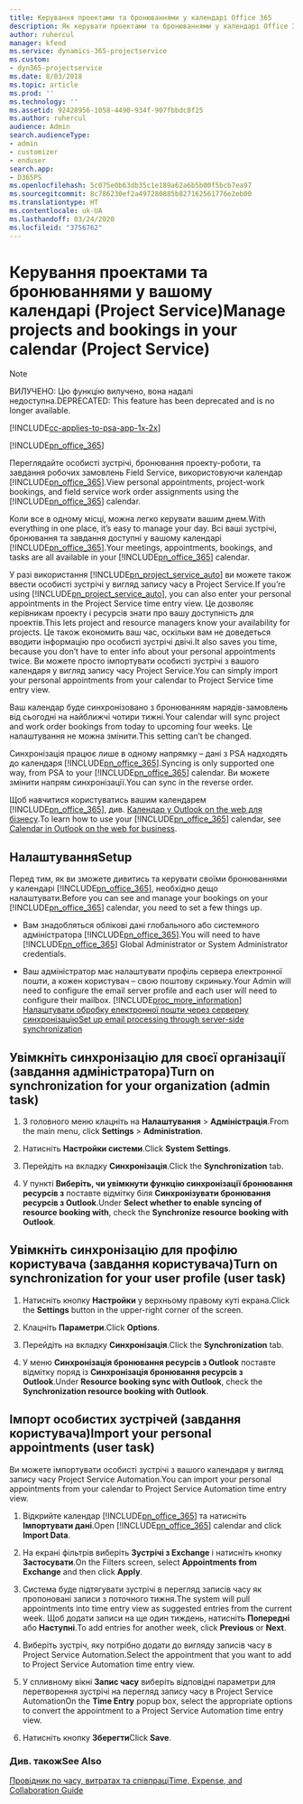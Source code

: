 ```yaml
---
title: Керування проектами та бронюваннями у календарі Office 365
description: Як керувати проектами та бронюваннями у календарі Office 365
author: ruhercul
manager: kfend
ms.service: dynamics-365-projectservice
ms.custom:
- dyn365-projectservice
ms.date: 8/03/2018
ms.topic: article
ms.prod: ''
ms.technology: ''
ms.assetid: 92428956-1058-4490-934f-907fbbdc8f25
ms.author: ruhercul
audience: Admin
search.audienceType:
- admin
- customizer
- enduser
search.app:
- D365PS
ms.openlocfilehash: 5c075e0b63db35c1e189a62a6b5b00f5bcb7ea97
ms.sourcegitcommit: 8c786230ef2a497280885b827162561776e2eb00
ms.translationtype: HT
ms.contentlocale: uk-UA
ms.lasthandoff: 03/24/2020
ms.locfileid: "3756762"
---
```

# <a name="manage-projects-and-bookings-in-your-calendar-project-service"></a><span data-ttu-id="39aef-103">Керування проектами та бронюваннями у вашому календарі (Project Service)</span><span class="sxs-lookup"><span data-stu-id="39aef-103">Manage projects and bookings in your calendar (Project Service)</span></span>

> [!Note]
> <span data-ttu-id="39aef-104">ВИЛУЧЕНО: Цю функцію вилучено, вона надалі недоступна.</span><span class="sxs-lookup"><span data-stu-id="39aef-104">DEPRECATED: This feature has been deprecated and is no longer available.</span></span>

[!INCLUDE[cc-applies-to-psa-app-1x-2x](../includes/cc-applies-to-psa-app-1x-2x.md)]

[!INCLUDE[pn_office_365](../includes/pn-office-365.md)] 

<span data-ttu-id="39aef-105">Переглядайте особисті зустрічі, бронювання проекту-роботи, та завдання робочих замовлень Field Service, використовуючи календар [!INCLUDE[pn_office_365](../includes/pn-office-365.md)].</span><span class="sxs-lookup"><span data-stu-id="39aef-105">View personal appointments, project-work bookings, and field service work order assignments using the [!INCLUDE[pn_office_365](../includes/pn-office-365.md)] calendar.</span></span>  
  
 <span data-ttu-id="39aef-106">Коли все в одному місці, можна легко керувати вашим днем.</span><span class="sxs-lookup"><span data-stu-id="39aef-106">With everything in one place, it’s easy to manage your day.</span></span> <span data-ttu-id="39aef-107">Всі ваші зустрічі, бронювання та завдання доступні у вашому календарі [!INCLUDE[pn_office_365](../includes/pn-office-365.md)].</span><span class="sxs-lookup"><span data-stu-id="39aef-107">Your meetings, appointments, bookings, and tasks are all available in your [!INCLUDE[pn_office_365](../includes/pn-office-365.md)] calendar.</span></span>  
  
 <span data-ttu-id="39aef-108">У разі використання [!INCLUDE[pn_project_service_auto](../includes/pn-project-service-auto.md)] ви можете також ввести особисті зустрічі у вигляд запису часу в Project Service.</span><span class="sxs-lookup"><span data-stu-id="39aef-108">If you’re using [!INCLUDE[pn_project_service_auto](../includes/pn-project-service-auto.md)], you can also enter your personal appointments in the Project Service time entry view.</span></span> <span data-ttu-id="39aef-109">Це дозволяє керівникам проекту і ресурсів знати про вашу доступність для проектів.</span><span class="sxs-lookup"><span data-stu-id="39aef-109">This lets project and resource managers know your availability for projects.</span></span> <span data-ttu-id="39aef-110">Це також економить ваш час, оскільки вам не доведеться вводити інформацію про особисті зустрічі двічі.</span><span class="sxs-lookup"><span data-stu-id="39aef-110">It also saves you time, because you don’t have to enter info about your personal appointments twice.</span></span> <span data-ttu-id="39aef-111">Ви можете просто імпортувати особисті зустрічі з вашого календаря у вигляд запису часу Project Service.</span><span class="sxs-lookup"><span data-stu-id="39aef-111">You can simply import your personal appointments from your calendar to Project Service time entry view.</span></span>  
  
 <span data-ttu-id="39aef-112">Ваш календар буде синхронізовано з бронюванням нарядів-замовлень від сьогодні на найближчі чотири тижні.</span><span class="sxs-lookup"><span data-stu-id="39aef-112">Your calendar will sync project and work order bookings from today to upcoming four weeks.</span></span> <span data-ttu-id="39aef-113">Це налаштування не можна змінити.</span><span class="sxs-lookup"><span data-stu-id="39aef-113">This setting can’t be changed.</span></span>  
  
 <span data-ttu-id="39aef-114">Синхронізація працює лише в одному напрямку – дані з PSA надходять до календаря [!INCLUDE[pn_office_365](../includes/pn-office-365.md)].</span><span class="sxs-lookup"><span data-stu-id="39aef-114">Syncing is only supported one way, from PSA to your [!INCLUDE[pn_office_365](../includes/pn-office-365.md)] calendar.</span></span> <span data-ttu-id="39aef-115">Ви можете змінити напрям синхронізації.</span><span class="sxs-lookup"><span data-stu-id="39aef-115">You can sync in the reverse order.</span></span> 
  
 <span data-ttu-id="39aef-116">Щоб навчитися користуватись вашим календарем [!INCLUDE[pn_office_365](../includes/pn-office-365.md)], див. [Календар у Outlook on the web для бізнесу](https://support.office.com/article/Calendar-in-Outlook-on-the-web-for-business-5219c457-d1fe-4c2f-9032-1a816b88e936).</span><span class="sxs-lookup"><span data-stu-id="39aef-116">To learn how to use your [!INCLUDE[pn_office_365](../includes/pn-office-365.md)] calendar, see [Calendar in Outlook on the web for business](https://support.office.com/article/Calendar-in-Outlook-on-the-web-for-business-5219c457-d1fe-4c2f-9032-1a816b88e936).</span></span>  
  
## <a name="setup"></a><span data-ttu-id="39aef-117">Налаштування</span><span class="sxs-lookup"><span data-stu-id="39aef-117">Setup</span></span>  
 <span data-ttu-id="39aef-118">Перед тим, як ви зможете дивитись та керувати своїми бронюваннями у календарі [!INCLUDE[pn_office_365](../includes/pn-office-365.md)], необхідно дещо налаштувати.</span><span class="sxs-lookup"><span data-stu-id="39aef-118">Before you can see and manage your bookings on your [!INCLUDE[pn_office_365](../includes/pn-office-365.md)] calendar, you need to set a few things up.</span></span>  
  
- <span data-ttu-id="39aef-119">Вам знадобляться облікові дані глобального або системного адміністратора [!INCLUDE[pn_office_365](../includes/pn-office-365.md)].</span><span class="sxs-lookup"><span data-stu-id="39aef-119">You will need to have [!INCLUDE[pn_office_365](../includes/pn-office-365.md)] Global Administrator or System Administrator credentials.</span></span>  
  
- <span data-ttu-id="39aef-120">Ваш адміністратор має налаштувати профіль сервера електронної пошти, а кожен користувач – свою поштову скриньку.</span><span class="sxs-lookup"><span data-stu-id="39aef-120">Your Admin will need to configure the email server profile and each user will need to configure their mailbox.</span></span> [!INCLUDE[proc_more_information](../includes/proc-more-information.md)] <span data-ttu-id="39aef-121">[Налаштувати обробку електронної пошти через серверну синхронізацію](../admin/set-up-server-side-synchronization-of-email-appointments-contacts-and-tasks.md)</span><span class="sxs-lookup"><span data-stu-id="39aef-121">[Set up email processing through server-side synchronization](../admin/set-up-server-side-synchronization-of-email-appointments-contacts-and-tasks.md)</span></span>  
  
## <a name="turn-on-synchronization-for-your-organization-admin-task"></a><span data-ttu-id="39aef-122">Увімкніть синхронізацію для своєї організації (завдання адміністратора)</span><span class="sxs-lookup"><span data-stu-id="39aef-122">Turn on synchronization for your organization (admin task)</span></span>  
  
1.  <span data-ttu-id="39aef-123">З головного меню клацніть на **Налаштування** > **Адміністрація**.</span><span class="sxs-lookup"><span data-stu-id="39aef-123">From the main menu, click **Settings** > **Administration**.</span></span>  
  
2.  <span data-ttu-id="39aef-124">Натисніть **Настройки системи**.</span><span class="sxs-lookup"><span data-stu-id="39aef-124">Click **System Settings**.</span></span>  
  
3.  <span data-ttu-id="39aef-125">Перейдіть на вкладку **Синхронізація**.</span><span class="sxs-lookup"><span data-stu-id="39aef-125">Click the **Synchronization** tab.</span></span>  
  
4.  <span data-ttu-id="39aef-126">У пункті **Виберіть, чи увімкнути функцію синхронізації бронювання ресурсів з** поставте відмітку біля **Синхронізувати бронювання ресурсів з Outlook**.</span><span class="sxs-lookup"><span data-stu-id="39aef-126">Under **Select whether to enable syncing of resource booking with**, check the **Synchronize resource booking with Outlook**.</span></span>  
  
## <a name="turn-on-synchronization-for-your-user-profile-user-task"></a><span data-ttu-id="39aef-127">Увімкніть синхронізацію для профілю користувача (завдання користувача)</span><span class="sxs-lookup"><span data-stu-id="39aef-127">Turn on synchronization for your user profile (user task)</span></span>  
  
1.  <span data-ttu-id="39aef-128">Натисніть кнопку **Настройки** у верхньому правому куті екрана.</span><span class="sxs-lookup"><span data-stu-id="39aef-128">Click the **Settings** button in the upper-right corner of the screen.</span></span>  
  
2.  <span data-ttu-id="39aef-129">Клацніть **Параметри**.</span><span class="sxs-lookup"><span data-stu-id="39aef-129">Click **Options**.</span></span>  
  
3.  <span data-ttu-id="39aef-130">Перейдіть на вкладку **Синхронізація**.</span><span class="sxs-lookup"><span data-stu-id="39aef-130">Click the **Synchronization** tab.</span></span>  
  
4.  <span data-ttu-id="39aef-131">У меню **Синхронізація бронювання ресурсів з Outlook** поставте відмітку поряд із **Синхронізація бронювання ресурсів з Outlook**.</span><span class="sxs-lookup"><span data-stu-id="39aef-131">Under **Resource booking sync with Outlook**, check the **Synchronization resource booking with Outlook**.</span></span>  
  
## <a name="import-your-personal-appointments-user-task"></a><span data-ttu-id="39aef-132">Імпорт особистих зустрічей (завдання користувача)</span><span class="sxs-lookup"><span data-stu-id="39aef-132">Import your personal appointments (user task)</span></span>  
 <span data-ttu-id="39aef-133">Ви можете імпортувати особисті зустрічі з вашого календаря у вигляд запису часу Project Service Automation.</span><span class="sxs-lookup"><span data-stu-id="39aef-133">You can import your personal appointments from your calendar to Project Service Automation time entry view.</span></span>  
  
1. <span data-ttu-id="39aef-134">Відкрийте календар [!INCLUDE[pn_office_365](../includes/pn-office-365.md)] та натисніть **Імпортувати дані**.</span><span class="sxs-lookup"><span data-stu-id="39aef-134">Open [!INCLUDE[pn_office_365](../includes/pn-office-365.md)] calendar and click **Import Data**.</span></span>  
  
2. <span data-ttu-id="39aef-135">На екрані фільтрів виберіть **Зустрічі з Exchange** і натисніть кнопку **Застосувати**.</span><span class="sxs-lookup"><span data-stu-id="39aef-135">On the Filters screen, select **Appointments from Exchange** and then click **Apply**.</span></span>  
  
3. <span data-ttu-id="39aef-136">Система буде підтягувати зустрічі в перегляд записів часу як пропоновані записи з поточного тижня.</span><span class="sxs-lookup"><span data-stu-id="39aef-136">The system will pull appointments into time entry view as suggested entries from the current week.</span></span> <span data-ttu-id="39aef-137">Щоб додати записи на ще один тиждень, натисніть **Попередні** або **Наступні**.</span><span class="sxs-lookup"><span data-stu-id="39aef-137">To add entries for another week, click **Previous** or **Next**.</span></span>  
  
4. <span data-ttu-id="39aef-138">Виберіть зустріч, яку потрібно додати до вигляду записів часу в Project Service Automation.</span><span class="sxs-lookup"><span data-stu-id="39aef-138">Select the appointment that you want to add to Project Service Automation time entry view.</span></span>  
  
5. <span data-ttu-id="39aef-139">У спливному вікні **Запис часу** виберіть відповідні параметри для перетворення зустрічі на перегляд запису часу в Project Service Automation</span><span class="sxs-lookup"><span data-stu-id="39aef-139">On the **Time Entry** popup box, select the appropriate options to convert the appointment to a Project Service Automation time entry view.</span></span>  
  
6. <span data-ttu-id="39aef-140">Натисніть кнопку **Зберегти**</span><span class="sxs-lookup"><span data-stu-id="39aef-140">Click **Save**.</span></span>  
  
### <a name="see-also"></a><span data-ttu-id="39aef-141">Див. також</span><span class="sxs-lookup"><span data-stu-id="39aef-141">See Also</span></span>  
 [<span data-ttu-id="39aef-142">Провідник по часу, витратах та співпраці</span><span class="sxs-lookup"><span data-stu-id="39aef-142">Time, Expense, and Collaboration Guide</span></span>](../project-service/time-expense-collaboration-guide.md)
